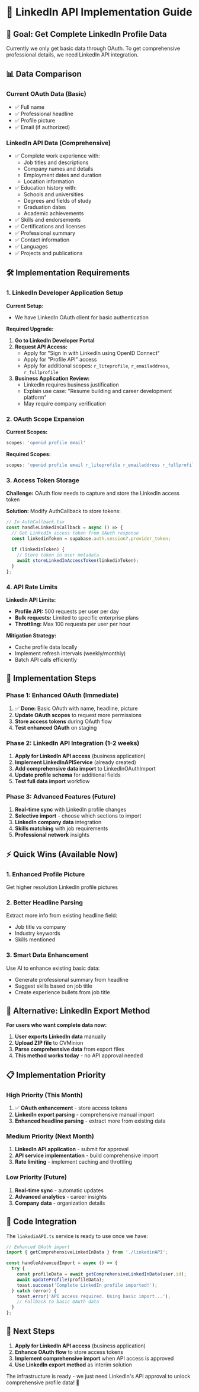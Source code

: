 # 🔗 LinkedIn API Implementation Guide

## 🎯 **Goal: Get Complete LinkedIn Profile Data**

Currently we only get basic data through OAuth. To get comprehensive professional details, we need LinkedIn API integration.

## 📊 **Data Comparison**

### **Current OAuth Data (Basic)**
- ✅ Full name
- ✅ Professional headline  
- ✅ Profile picture
- ✅ Email (if authorized)

### **LinkedIn API Data (Comprehensive)**
- ✅ Complete work experience with:
  - Job titles and descriptions
  - Company names and details
  - Employment dates and duration
  - Location information
- ✅ Education history with:
  - Schools and universities
  - Degrees and fields of study
  - Graduation dates
  - Academic achievements
- ✅ Skills and endorsements
- ✅ Certifications and licenses
- ✅ Professional summary
- ✅ Contact information
- ✅ Languages
- ✅ Projects and publications

## 🛠 **Implementation Requirements**

### **1. LinkedIn Developer Application Setup**

**Current Setup:**
- We have LinkedIn OAuth client for basic authentication

**Required Upgrade:**
1. **Go to LinkedIn Developer Portal**
2. **Request API Access:**
   - Apply for "Sign In with LinkedIn using OpenID Connect" 
   - Apply for "Profile API" access
   - Apply for additional scopes: `r_liteprofile`, `r_emailaddress`, `r_fullprofile`
3. **Business Application Review:**
   - LinkedIn requires business justification
   - Explain use case: "Resume building and career development platform"
   - May require company verification

### **2. OAuth Scope Expansion**

**Current Scopes:**
```javascript
scopes: 'openid profile email'
```

**Required Scopes:**
```javascript
scopes: 'openid profile email r_liteprofile r_emailaddress r_fullprofile w_member_social'
```

### **3. Access Token Storage**

**Challenge:** OAuth flow needs to capture and store the LinkedIn access token

**Solution:** Modify AuthCallback to store tokens:

```javascript
// In AuthCallback.tsx
const handleLinkedInCallback = async () => {
  // Get LinkedIn access token from OAuth response
  const linkedinToken = supabase.auth.session?.provider_token;
  
  if (linkedinToken) {
    // Store token in user metadata
    await storeLinkedInAccessToken(linkedinToken);
  }
};
```

### **4. API Rate Limits**

**LinkedIn API Limits:**
- **Profile API:** 500 requests per user per day
- **Bulk requests:** Limited to specific enterprise plans
- **Throttling:** Max 100 requests per user per hour

**Mitigation Strategy:**
- Cache profile data locally
- Implement refresh intervals (weekly/monthly)
- Batch API calls efficiently

## 🚀 **Implementation Steps**

### **Phase 1: Enhanced OAuth (Immediate)**
1. ✅ **Done:** Basic OAuth with name, headline, picture
2. **Update OAuth scopes** to request more permissions
3. **Store access tokens** during OAuth flow
4. **Test enhanced OAuth** on staging

### **Phase 2: LinkedIn API Integration (1-2 weeks)**
1. **Apply for LinkedIn API access** (business application)
2. **Implement LinkedInAPIService** (already created)
3. **Add comprehensive data import** to LinkedInOAuthImport
4. **Update profile schema** for additional fields
5. **Test full data import** workflow

### **Phase 3: Advanced Features (Future)**
1. **Real-time sync** with LinkedIn profile changes
2. **Selective import** - choose which sections to import
3. **LinkedIn company data** integration
4. **Skills matching** with job requirements
5. **Professional network** insights

## ⚡ **Quick Wins (Available Now)**

### **1. Enhanced Profile Picture**
Get higher resolution LinkedIn profile pictures

### **2. Better Headline Parsing** 
Extract more info from existing headline field:
- Job title vs company
- Industry keywords
- Skills mentioned

### **3. Smart Data Enhancement**
Use AI to enhance existing basic data:
- Generate professional summary from headline
- Suggest skills based on job title
- Create experience bullets from job title

## 🔄 **Alternative: LinkedIn Export Method**

**For users who want complete data now:**

1. **User exports LinkedIn data** manually
2. **Upload ZIP file** to CVMinion
3. **Parse comprehensive data** from export files
4. **This method works today** - no API approval needed

## 📋 **Implementation Priority**

### **High Priority (This Month)**
1. ✅ **OAuth enhancement** - store access tokens
2. **LinkedIn export parsing** - comprehensive manual import
3. **Enhanced headline parsing** - extract more from existing data

### **Medium Priority (Next Month)**  
1. **LinkedIn API application** - submit for approval
2. **API service implementation** - build comprehensive import
3. **Rate limiting** - implement caching and throttling

### **Low Priority (Future)**
1. **Real-time sync** - automatic updates
2. **Advanced analytics** - career insights
3. **Company data** - organization details

## 🔧 **Code Integration**

The `linkedinAPI.ts` service is ready to use once we have:

```javascript
// Enhanced OAuth import
import { getComprehensiveLinkedInData } from './linkedinAPI';

const handleAdvancedImport = async () => {
  try {
    const profileData = await getComprehensiveLinkedInData(user.id);
    await updateProfile(profileData);
    toast.success('Complete LinkedIn profile imported!');
  } catch (error) {
    toast.error('API access required. Using basic import...');
    // Fallback to basic OAuth data
  }
};
```

## 🎯 **Next Steps**

1. **Apply for LinkedIn API access** (business application)
2. **Enhance OAuth flow** to store access tokens  
3. **Implement comprehensive import** when API access is approved
4. **Use LinkedIn export method** as interim solution

The infrastructure is ready - we just need LinkedIn's API approval to unlock comprehensive profile data! 🚀